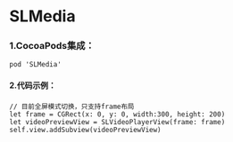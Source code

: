 # SLMedia
### 1.CocoaPods集成：
```
pod 'SLMedia'
```

#### 2.代码示例：

```
// 目前全屏模式切换，只支持frame布局
let frame = CGRect(x: 0, y: 0, width:300, height: 200)
let videoPreviewView = SLVideoPlayerView(frame: frame)
self.view.addSubview(videoPreviewView)
```

